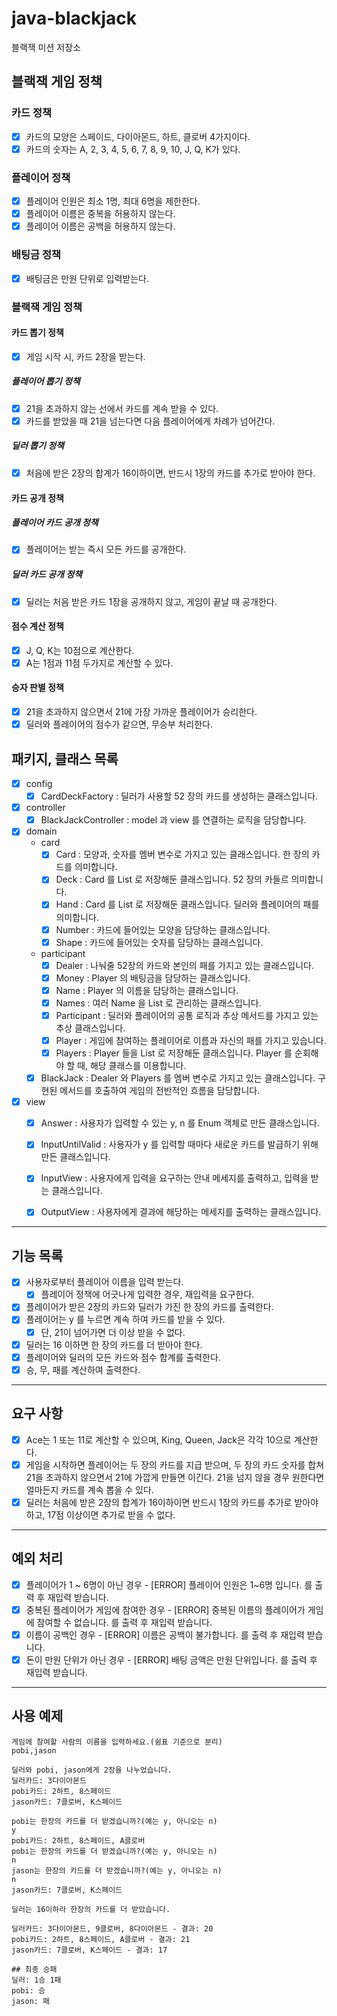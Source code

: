 # java-blackjack

블랙잭 미션 저장소

## 블랙잭 게임 정책
### 카드 정책
- [x] 카드의 모양은 스페이드, 다이아몬드, 하트, 클로버 4가지이다.
- [x] 카드의 숫자는 A, 2, 3, 4, 5, 6, 7, 8, 9, 10, J, Q, K가 있다.
### 플레이어 정책
- [x] 플레이어 인원은 최소 1명, 최대 6명을 제한한다.
- [x] 플레이어 이름은 중복을 허용하지 않는다.
- [x] 플레이어 이름은 공백을 허용하지 않는다.
### 배팅금 정책
- [x] 배팅금은 만원 단위로 입력받는다.
### 블랙잭 게임 정책
#### 카드 뽑기 정책
- [x] 게임 시작 시, 카드 2장을 받는다.
##### 플레이어 뽑기 정책
- [x] 21을 초과하지 않는 선에서 카드를 계속 받을 수 있다.
- [x] 카드를 받았을 때 21을 넘는다면 다음 플레이어에게 차례가 넘어간다.
##### 딜러 뽑기 정책
- [x] 처음에 받은 2장의 합계가 16이하이면, 반드시 1장의 카드를 추가로 받아야 한다.

#### 카드 공개 정책
##### 플레이어 카드 공개 정책
- [x] 플레이어는 받는 즉시 모든 카드를 공개한다.
##### 딜러 카드 공개 정책
- [x] 딜러는 처음 받은 카드 1장을 공개하지 않고, 게임이 끝날 때 공개한다.

#### 점수 계산 정책
- [x] J, Q, K는 10점으로 계산한다.
- [x] A는 1점과 11점 두가지로 계산할 수 있다.

#### 승자 판별 정책
- [x] 21을 초과하지 않으면서 21에 가장 가까운 플레이어가 승리한다.
- [x] 딜러와 플레이어의 점수가 같으면, 무승부 처리한다.

## 패키지, 클래스 목록
- [x] config
    - [x] CardDeckFactory : 딜러가 사용할 52 장의 카드를 생성하는 클래스입니다.
- [x] controller
    - [x] BlackJackController : model 과 view 를 연결하는 로직을 담당합니다.
- [x] domain
  - card
      - [x] Card : 모양과, 숫자를 멤버 변수로 가지고 있는 클래스입니다. 한 장의 카드를 의미합니다.
      - [x] Deck : Card 를 List 로 저장해둔 클래스입니다. 52 장의 카들르 의미합니다.
      - [x] Hand : Card 를 List 로 저장해둔 클래스입니다. 딜러와 플레이어의 패를 의미합니다.
      - [x] Number : 카드에 들어있는 모양을 담당하는 클래스입니다.
      - [x] Shape : 카드에 들어있는 숫자를 담당하는 클래스입니다.
  - participant
    - [x] Dealer : 나눠줄 52장의 카드와 본인의 패를 가지고 있는 클래스입니다.
    - [x] Money : Player 의 배팅금을 담당하는 클래스입니다.
    - [x] Name : Player 의 이름을 담당하는 클래스입니다.
    - [x] Names : 여러 Name 을 List 로 관리하는 클래스입니다.
    - [x] Participant : 딜러와 플레이어의 공통 로직과 추상 메서드를 가지고 있는 추상 클래스입니다.
    - [x] Player : 게임에 참여하는 플레이어로 이름과 자신의 패를 가지고 있습니다.
    - [x] Players : Player 들을 List 로 저장해둔 클래스입니다. Player 를 순회해야 할 때, 해당 클래스를 이용합니다.
  - [x] BlackJack : Dealer 와 Players 를 멤버 변수로 가지고 있는 클래스입니다. 구현된 메서드를 호출하여 게임의 전반적인 흐름을 담당합니다.
- [x] view
    - [x] Answer : 사용자가 입력할 수 있는 y, n 를 Enum 객체로 만든 클래스입니다.
    - [x] InputUntilValid : 사용자가 y 를 입력할 때마다 새로운 카드를 발급하기 위해 만든 클래스입니다.
    - [x] InputView : 사용자에게 입력을 요구하는 안내 메세지를 출력하고, 입력을 받는 클래스입니다.
    - [x] OutputView : 사용자에게 결과에 해당하는 메세지를 출력하는 클래스입니다.


---
## 기능 목록
- [x] 사용자로부터 플레이어 이름을 입력 받는다.
    - [x] 플레이어 정책에 어긋나게 입력한 경우, 재입력을 요구한다.
- [x] 플레이어가 받은 2장의 카드와 딜러가 가진 한 장의 카드를 출력한다.
- [x] 플레이어는 y 를 누르면 계속 하여 카드를 받을 수 있다.
    - [x] 단, 21이 넘어가면 더 이상 받을 수 없다.
- [x] 딜러는 16 이하면 한 장의 카드를 더 받아야 한다.
- [x] 플레이어와 딜러의 모든 카드와 점수 합계를 출력한다.
- [x] 승, 무, 패를 계산하여 출력한다.
---
## 요구 사항
- [x] Ace는 1 또는 11로 계산할 수 있으며, King, Queen, Jack은 각각 10으로 계산한다.
- [x] 게임을 시작하면 플레이어는 두 장의 카드를 지급 받으며, 두 장의 카드 숫자를 합쳐 21을 초과하지 않으면서 21에 가깝게 만들면 이긴다. 21을 넘지 않을 경우 원한다면 얼마든지 카드를 계속 뽑을 수 있다.
- [x] 딜러는 처음에 받은 2장의 합계가 16이하이면 반드시 1장의 카드를 추가로 받아야 하고, 17점 이상이면 추가로 받을 수 없다.
---
## 예외 처리
- [x] 플레이어가 1 ~ 6명이 아닌 경우 - [ERROR] 플레이어 인원은 1~6명 입니다. 를 출력 후 재입력 받습니다.
- [x] 중복된 플레이어가 게임에 참여한 경우 - [ERROR] 중복된 이름의 플레이어가 게임에 참여할 수 없습니다. 를 출력 후 재입력 받습니다.
- [x] 이름이 공백인 경우 - [ERROR] 이름은 공백이 불가합니다. 를 출력 후 재입력 받습니다.
- [x] 돈이 만원 단위가 아닌 경우 - [ERROR] 배팅 금액은 만원 단위입니다. 를 출력 후 재입력 받습니다.
---
## 사용 예제
```
게임에 참여할 사람의 이름을 입력하세요.(쉼표 기준으로 분리)
pobi,jason

딜러와 pobi, jason에게 2장을 나누었습니다.
딜러카드: 3다이아몬드
pobi카드: 2하트, 8스페이드
jason카드: 7클로버, K스페이드

pobi는 한장의 카드를 더 받겠습니까?(예는 y, 아니오는 n)
y
pobi카드: 2하트, 8스페이드, A클로버
pobi는 한장의 카드를 더 받겠습니까?(예는 y, 아니오는 n)
n
jason는 한장의 카드를 더 받겠습니까?(예는 y, 아니오는 n)
n
jason카드: 7클로버, K스페이드

딜러는 16이하라 한장의 카드를 더 받았습니다.

딜러카드: 3다이아몬드, 9클로버, 8다이아몬드 - 결과: 20
pobi카드: 2하트, 8스페이드, A클로버 - 결과: 21
jason카드: 7클로버, K스페이드 - 결과: 17

## 최종 승패
딜러: 1승 1패
pobi: 승 
jason: 패

```
